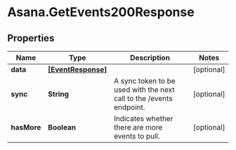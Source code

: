 # Asana.GetEvents200Response

## Properties

Name | Type | Description | Notes
------------ | ------------- | ------------- | -------------
**data** | [**[EventResponse]**](EventResponse.md) |  | [optional] 
**sync** | **String** | A sync token to be used with the next call to the /events endpoint. | [optional] 
**hasMore** | **Boolean** | Indicates whether there are more events to pull. | [optional] 



